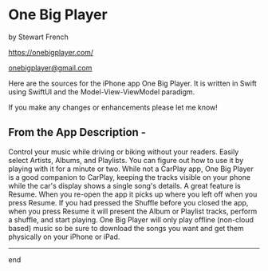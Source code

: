 # One Big Player
by Stewart French

https://onebigplayer.com/

onebigplayer@gmail.com

Here are the sources for the iPhone app One Big Player.
It is written in Swift using SwiftUI and the Model-View-ViewModel paradigm.

If you make any changes or enhancements please let me know!

From the App Description -
-----
Control your music while driving or biking without your readers.  Easily select Artists, Albums, and Playlists.
You can figure out how to use it by playing with it for a minute or two.  While not a CarPlay app, One Big Player is a good companion to CarPlay, keeping the tracks visible on your phone while the car's display shows a single song's details.
A great feature is Resume.  When you re-open the app it picks up where you left off when you press Resume. If you had pressed the Shuffle before you closed the app, when you press Resume it will present the Album or Playlist tracks, perform a shuffle, and start playing.
One Big Player will only play offline (non-cloud based) music so be sure to download the songs you want and get them physically on your iPhone or iPad.

-----
end
